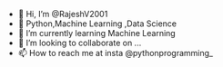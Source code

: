 - 👋 Hi, I’m @RajeshV2001
- 👀 Python,Machine Learning ,Data Science
- 🌱 I’m currently learning Machine Learning
- 💞️ I’m looking to collaborate on ...
- 📫 How to reach me at insta @pythonprogramming_

<!---
RajeshV2001/RajeshV2001 is a ✨ special ✨ repository because its `README.md` (this file) appears on your GitHub profile.
You can click the Preview link to take a look at your changes.
--->
